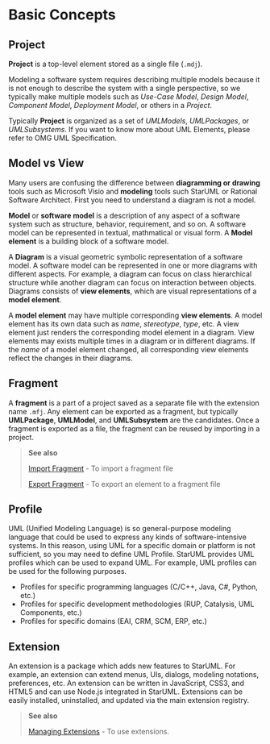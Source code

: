 Basic Concepts
==============

<!-- toc -->

## Project

**Project** is a top-level element stored as a single file (`.mdj`).

Modeling a software system requires describing multiple models because it is not enough to describe the system with a single perspective, so we typically make multiple models such as *Use-Case Model*, *Design Model*, *Component Model*, *Deployment Model*, or others in a *Project*.

Typically **Project** is organized as a set of *UMLModels*, *UMLPackages*, or *UMLSubsystems*. If you want to know more about UML Elements, please refer to OMG UML Specification.


## Model vs View

Many users are confusing the difference between **diagramming or drawing** tools such as Microsoft Visio and **modeling** tools such StarUML or Rational Software Architect. First you need to understand a diagram is not a model.

**Model** or **software model** is a description of any aspect of a software system such as structure, behavior, requirement, and so on. A software model can be represented in textual, mathmatical or visual form. A **Model element** is a building block of a software model.

A **Diagram** is a visual geometric symbolic representation of a software model. A software model can be represented in one or more diagrams with different aspects. For example, a diagram can focus on class hierarchical structure while another diagram can focus on interaction between objects. Diagrams consists of **view elements**, which are visual representations of a **model element**.

A **model element** may have multiple corresponding **view elements**. A model element has its own data such as *name*, *stereotype*, *type*, etc. A view element just renders the corresponding model element in a diagram. View elements may exists multiple times in a diagram or in different diagrams. If the *name* of a model element changed, all corresponding view elements reflect the changes in their diagrams.


## Fragment

A **fragment** is a part of a project saved as a separate file with the extension name `.mfj`. Any element can be exported as a fragment, but typically **UMLPackage**, **UMLModel**, and **UMLSubsystem** are the candidates. Once a fragment is exported as a file, the fragment can be reused by importing in a project.

> __See also__
>
> [Import Fragment](/managing-project.md#import-fragment) - To import a fragment file
>
> [Export Fragment](/managing-project.md#export-fragment) - To export an element to a fragment file


## Profile

UML (Unified Modeling Language) is so general-purpose modeling language that could be used to express any kinds of software-intensive systems. In this reason, using UML for a specific domain or platform is not sufficient, so you may need to define UML Profile. StarUML provides UML profiles which can be used to expand UML. For example, UML profiles can be used for the following purposes.

* Profiles for specific programming languages (C/C++, Java, C#, Python, etc.)
* Profiles for specific development methodologies (RUP, Catalysis, UML Components, etc.)
* Profiles for specific domains (EAI, CRM, SCM, ERP, etc.)


## Extension

An extension is a package which adds new features to StarUML. For example, an extension can extend menus, UIs, dialogs, modeling notations, preferences, etc. An extension can be written in JavaScript, CSS3, and HTML5 and can use Node.js integrated in StarUML. Extensions can be easily installed, uninstalled, and updated via the main extension registry.

> __See also__
>
> [Managing Extensions](/managing-extensions.md) - To use extensions.
